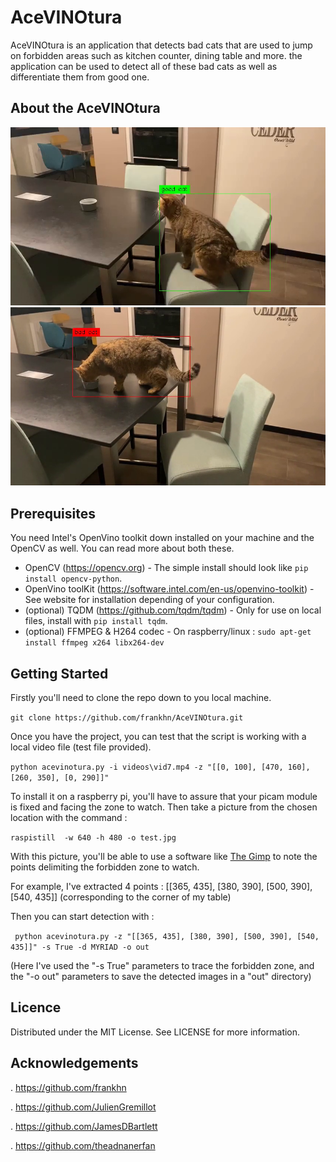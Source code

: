 # AceVINOtura

AceVINOtura is an application that detects bad cats that are used to jump on forbidden areas such as kitchen counter, dining table and more. the application can be used to detect all of these bad cats as well as differentiate them from good one.

## About the AceVINOtura

![](images/vid7_goodcat.png?raw=true) ![](images/vid7_badcat.png?raw=true)


## Prerequisites

You need Intel's OpenVino toolkit down installed on your machine and the OpenCV as well.
You can read more about both these.

- OpenCV    (<https://opencv.org>) - The simple install should look like ```pip install opencv-python```. 
- OpenVino toolKit (<https://software.intel.com/en-us/openvino-toolkit>) - See website for installation depending of your configuration.
- (optional) TQDM (<https://github.com/tqdm/tqdm>) - Only for use on local files, install with ```pip install tqdm```.
- (optional) FFMPEG & H264 codec - On raspberry/linux : ```sudo apt-get install ffmpeg x264 libx264-dev```

## Getting Started

Firstly you'll need to clone the repo down to you local machine.

``` git clone https://github.com/frankhn/AceVINOtura.git ```

Once you have the project, you can test that the script is working with a local video file (test file provided).

``` python acevinotura.py -i videos\vid7.mp4 -z "[[0, 100], [470, 160], [260, 350], [0, 290]]" ```

To install it on a raspberry pi, you'll have to assure that your picam module is fixed and facing the zone to watch.
Then take a picture from the chosen location with the command :

``` raspistill  -w 640 -h 480 -o test.jpg ```

With this picture, you'll be able to use a software like [The Gimp](https://www.gimp.org/) to note the points delimiting the forbidden zone to watch.

For example, I've extracted 4 points : [[365, 435], [380, 390], [500, 390], [540, 435]] (corresponding to the corner of my table)

Then you can start detection with :

``` python acevinotura.py -z "[[365, 435], [380, 390], [500, 390], [540, 435]]" -s True -d MYRIAD -o out```

(Here I've used the "-s True" parameters to trace the forbidden zone, and the "-o out" parameters to save the detected images in a "out" directory)

## Licence

Distributed under the MIT License. See LICENSE for more information.

## Acknowledgements

. https://github.com/frankhn

. https://github.com/JulienGremillot

. https://github.com/JamesDBartlett

. https://github.com/theadnanerfan

